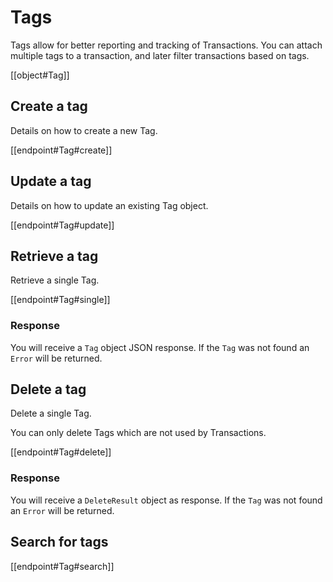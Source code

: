 # Tags

Tags allow for better reporting and tracking of Transactions. You can attach multiple tags to a transaction, and later filter transactions based on tags.

[[object#Tag]]


## Create a tag

Details on how to create a new Tag.

[[endpoint#Tag#create]]


## Update a tag

Details on how to update an existing Tag object.

[[endpoint#Tag#update]]


## Retrieve a tag

Retrieve a single Tag.

[[endpoint#Tag#single]]

### Response

You will receive a `Tag` object JSON response. If the `Tag` was not found an `Error` will be returned.


## Delete a tag

Delete a single Tag.

You can only delete Tags which are not used by Transactions.

[[endpoint#Tag#delete]]

### Response

You will receive a `DeleteResult` object as response. If the `Tag` was not found an `Error` will be returned.


## Search for tags

[[endpoint#Tag#search]]
